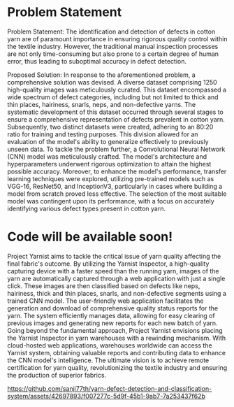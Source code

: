 # Problem Statement

Problem Statement:
The identification and detection of defects in cotton yarn are of paramount importance in ensuring rigorous quality control within the textile industry. However, the traditional manual inspection processes are not only time-consuming but also prone to a certain degree of human error, thus leading to suboptimal accuracy in defect detection.

Proposed Solution:
In response to the aforementioned problem, a comprehensive solution was devised. A diverse dataset comprising 1250 high-quality images was meticulously curated. This dataset encompassed a wide spectrum of defect categories, including but not limited to thick and thin places, hairiness, snarls, neps, and non-defective yarns. The systematic development of this dataset occurred through several stages to ensure a comprehensive representation of defects prevalent in cotton yarn.
Subsequently, two distinct datasets were created, adhering to an 80:20 ratio for training and testing purposes. This division allowed for an evaluation of the model's ability to generalize effectively to previously unseen data.
To tackle the problem further, a Convolutional Neural Network (CNN) model was meticulously crafted. The model's architecture and hyperparameters underwent rigorous optimization to attain the highest possible accuracy. Moreover, to enhance the model's performance, transfer learning techniques were explored, utilizing pre-trained models such as VGG-16, ResNet50, and InceptionV3, particularly in cases where building a model from scratch proved less effective.
The selection of the most suitable model was contingent upon its performance, with a focus on accurately identifying various defect types present in cotton yarn.


# Code will be available soon!

Project Yarnist aims to tackle the critical issue of yarn quality affecting the final fabric's outcome. By utilizing the Yarnist Inspector, a high-quality capturing device with a faster speed than the running yarn, images of the yarn are automatically captured through a web application with just a single click. These images are then classified based on defects like neps, hairiness, thick and thin places, snarls, and non-defective segments using a trained CNN model. The user-friendly web application facilitates the generation and download of comprehensive quality status reports for the yarn. The system efficiently manages data, allowing for easy clearing of previous images and generating new reports for each new batch of yarn. Going beyond the fundamental approach, Project Yarnist envisions placing the Yarnist Inspector in yarn warehouses with a rewinding mechanism. With cloud-hosted web applications, warehouses worldwide can access the Yarnist system, obtaining valuable reports and contributing data to enhance the CNN model's intelligence. The ultimate vision is to achieve remote certification for yarn quality, revolutionizing the textile industry and ensuring the production of superior fabrics.


https://github.com/sanji77th/yarn-defect-detection-and-classification-system/assets/42697893/f007277c-5d9f-45b1-9ab7-7a253437f62b

